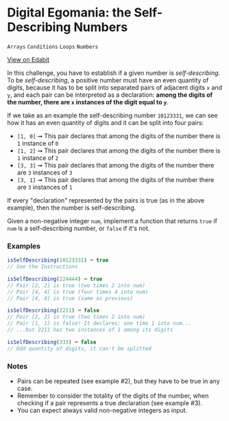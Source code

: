 # Digital Egomania: the Self-Describing Numbers

`Arrays` `Conditions` `Loops` `Numbers`

[View on Edabit](https://edabit.com/challenge/8NfwhJ4eGriwj8AYS)

In this challenge, you have to establish if a given number is _self-describing_. To be _self-describing_, a positive number must have an even quantity of digits, because it has to be split into separated pairs of adjacent digits `x` and `y`, and each pair can be interpreted as a declaration: **among the digits of the number, there are `x` instances of the digit equal to `y`**.

If we take as an example the self-describing number `10123331`, we can see how it has an even quantity of digits and it can be split into four pairs:

- `[1, 0]` ➞ This pair declares that among the digits of the number there is `1` instance of `0`
- `[1, 2]` ➞ This pair declares that among the digits of the number there is `1` instance of `2`
- `[3, 3]` ➞ This pair declares that among the digits of the number there are `3` instances of `3`
- `[3, 1]` ➞ This pair declares that among the digits of the number there are `3` instances of `1`

If every "declaration" represented by the pairs is true (as in the above example), then the number is self-describing.

Given a non-negative integer `num`, implement a function that returns `true` if `num` is a self-describing number, or `false` if it's not.

### Examples

```js
isSelfDescribing(10123331) ➞ true
// See the Instructions

isSelfDescribing(224444) ➞ true
// Pair [2, 2] is true (two times 2 into num)
// Pair [4, 4] is true (four times 4 into num)
// Pair [4, 4] is true (same as previous)

isSelfDescribing(2211) ➞ false
// Pair [2, 2] is true (two times 2 into num)
// Pair [1, 1] is false! It declares: one time 1 into num...
// ...but 2211 has two instances of 1 among its digits

isSelfDescribing(333) ➞ false
// Odd quantity of digits, it can't be splitted
```

### Notes

- Pairs can be repeated (see example #2), but they have to be true in any case.
- Remember to consider the totality of the digits of the number, when checking if a pair represents a true declaration (see example #3).
- You can expect always valid non-negative integers as input.
